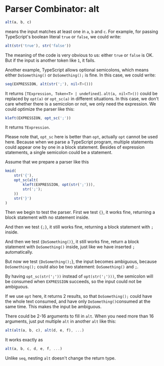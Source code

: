 # Parser Combinator: alt

```typescript
alt(a, b, c)
```

means the input matches at least one in `a`, `b` and `c`.
For example, for passing TypeScript's boolean literal `true` or `false`, we could write:

```typescript
alt(str('true'), str('false'))
```

The meaning of the code is very obvious to us: either `true` or `false` is OK. But if the input is another token like `1`, it fails.

Another example, TypeScript allows optional semicolons, which means either `DoSomething()` or `DoSomething();` is fine. In this case, we could write:

```typescript
seq(EXPRESSION, alt(str(';'), nil<T>()))
```

It returns `[TExpression, Token<T> | undefined]`.
`alt(a, nil<T>())` could be replaced by `opt(a)` or `opt_sc(a)` in different situations.
In this case, we don't care whether there is a semicolon or not, we only need the expression.
We could optimize the parser like this:

```typescript
kleft(EXPRESSION, opt_sc(';'))
```

It returns `TExpression`.

Please note that, `opt_sc` here is better than `opt`, actually `opt` cannot be used here.
Because when we parse a TypeScript program, multiple statements could appear one by one in a block statement.
Besides of expression statements, a single semicolon could be a statement.

Assume that we prepare a parser like this

```typescript
kmid(
    str('{'),
    opt_sc(alt(
        kleft(EXPRESSION, opt(str(';'))),
        str(';');
    ))
    str('}')
)
```

Then we begin to test the parser. First we test `{}`, it works fine, returning a block statement with no statement inside.

And then we test `{;}`, it still works fine, returning a block statement with `;` inside.

And then we test `{DoSomething()}`, it still works fine, return a block statement with `DoSomething()` inside, just like we have inserted `;` automatically.

But now we test `{DoSomething();`}, the input becomes ambiguous, because `DoSomething();` could also be two statement: `DoSomething()` and `;`.

By having `opt_sc(str(';'))` instead of `opt(str(';')))`, the semicolon will be consumed when `EXPRESSION` succeeds, so the input could not be ambiguous.

If we use `opt` here, it returns 2 results, so that `DoSomething();` could have the whole text consumed, and have only `DoSomething()`consumed at the same time. This makes the input be ambiguous.

There could be 2-16 arguments to fill in `alt`.
When you need more than 16 arguments, just put multiple `alt` in another `alt` like this:

```typescript
alt(alt(a, b, c), alt(d, e, f), ...)
```

It works exactly as

```typescript
alt(a, b, c, d, e, f, ...)
```

Unlike `seq`, nesting `alt` doesn't change the return type.
